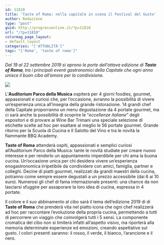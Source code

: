 ```yaml
---
id: 11810
title: 'Taste of Roma: nella capitale in scena il Festival del Gusto'
author: Redazione
type: "post"
guid: http://progressonline.it/?p=11810
url: "/?p=11810"
colormag_page_layout:
- default_layout
categories: "['ATTUALITÀ']"
tags: "['Roma', 'taste of roma']"
---
```


*Dal 19 al 22 settembre 2019 si aprono le porte dell’ottava edizione di **Taste of Roma**, tra i principali eventi gastronomici della Capitale che ogni anno unisce il buon cibo all’amore per la condivisione.*

![](https://progressonline.it/wp-content/uploads/2019/09/BDCBB966-0B50-4700-B4B3-3CC969557B4A-300x238.png)

L’**Auditorium Parco della Musica** ospiterà per 4 giorni foodies, gourmet, appassionati e curiosi che, per l’occasione, avranno la possibilità di vivere un’esperienza unica all’insegna della grande ristorazione. 14 grandi chef della Capitale proporranno un menu degustazione da 4 portate gourmet, ma ci sarà anche la possibilità di scoprire le “*eccellenze italiane*” degli espositori e di provare ai Wine Bar Trimani una speciale selezione di etichette scelte ad hoc per esaltare al meglio le 56 portate gourmet. Grande ritorno per la Scuola di Cucina e Il Salotto del Vino e tra le novità la fiammante BBQ Academy.

**Taste of Roma** attenderà ospiti, appassionati e semplici curiosi all’Auditorium Parco della Musica: tante le novità studiate per creare nuovo interesse e per renderlo un appuntamento imperdibile per chi ama la buona cucina. Un’occasione unica per chi desidera vivere un’esperienza enogastronomica irripetibile da condividere con amici, famiglia, partner e colleghi. Decine di piatti gourmet, realizzati da grandi maestri della cucina, potranno come sempre essere degustati a un prezzo accessibile (dai 6 ai 10 euro). Numerosi gli chef di fama internazionale presenti: una chance da non lasciarsi sfuggire per assaporare la loro idea di cucina, espressa in 4 portate.

Il colore e il suo abbinamento al cibo sarà il tema dell’edizione 2019 di di **Taste of Roma** che prenderà vita nel piatto icona che ogni chef realizzerà ad hoc per raccontare l’evoluzione della propria cucina, permettendo a tutti di percorrere un viaggio che coinvolgerà tutti i 5 sensi. La componente cromatica del cibo non si limiterà infatti all’aspetto visivo, ma riporterà alla memoria determinate esperienze ed emozioni, creando aspettative sul gusto. I colori presenti saranno: il rosso, il verde, il bianco, l’arancione e il nero.